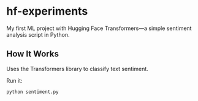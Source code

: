 # hf-experiments
My first ML project with Hugging Face Transformers—a simple sentiment analysis script in Python.  

## How It Works
Uses the Transformers library to classify text sentiment.  

Run it:  
```bash
python sentiment.py
